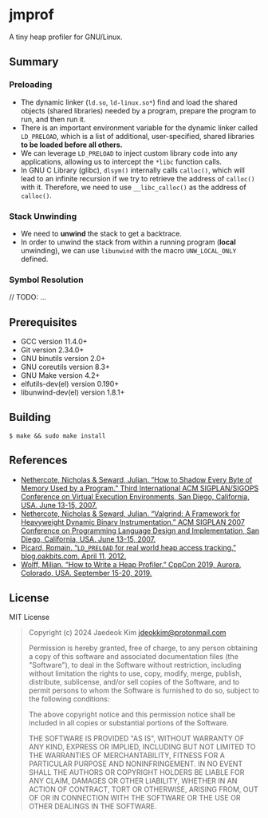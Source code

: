 # jmprof

A tiny heap profiler for GNU/Linux.

## Summary

### Preloading

- The dynamic linker (`ld.so`, `ld-linux.so*`) find and load the shared objects (shared libraries) needed by a program, prepare the program to run, and then run it. 
- There is an important environment variable for the dynamic linker called `LD_PRELOAD`, which is a list of additional, user-specified, shared libraries **to be loaded before all others.**
- We can leverage `LD_PRELOAD` to inject custom library code into any applications, allowing us to intercept the `*libc` function calls.
- In GNU C Library (glibc), `dlsym()` internally calls `calloc()`, which will lead to an infinite recursion if we try to retrieve the address of `calloc()` with it. Therefore, we need to use `__libc_calloc()` as the address of `calloc()`.

### Stack Unwinding

- We need to **unwind** the stack to get a backtrace.
- In order to unwind the stack from within a running program (**local** unwinding), we can use `libunwind` with the macro `UNW_LOCAL_ONLY` defined.

### Symbol Resolution

// TODO: ...

## Prerequisites

- GCC version 11.4.0+
- Git version 2.34.0+
- GNU binutils version 2.0+
- GNU coreutils version 8.3+
- GNU Make version 4.2+
- elfutils-dev(el) version 0.190+
- libunwind-dev(el) version 1.8.1+

## Building

```console
$ make && sudo make install
```

## References

- [Nethercote, Nicholas & Seward, Julian. “How to Shadow Every Byte of Memory Used by a Program.” Third International ACM SIGPLAN/SIGOPS Conference on Virtual Execution Environments, San Diego, California, USA. June 13-15, 2007.](https://valgrind.org/docs/shadow-memory2007.pdf)
- [Nethercote, Nicholas & Seward, Julian. “Valgrind: A Framework for Heavyweight Dynamic Binary Instrumentation.” ACM SIGPLAN 2007 Conference on Programming Language Design and Implementation, San Diego, California, USA. June 13-15, 2007.](https://valgrind.org/docs/valgrind2007.pdf)
- [Picard, Romain. “`LD_PRELOAD` for real world heap access tracking.” blog.oakbits.com. April 11, 2012.](https://blog.oakbits.com/ld_preload-for-real-world-heap-access-tracking.html)
- [Wolff, Milian. “How to Write a Heap Profiler.” CppCon 2019, Aurora, Colorado, USA. September 15-20, 2019.](https://github.com/milianw/how-to-write-a-memory-profiler)

## License

MIT License

> Copyright (c) 2024 Jaedeok Kim <jdeokkim@protonmail.com>
> 
> Permission is hereby granted, free of charge, to any person obtaining a copy
> of this software and associated documentation files (the "Software"), to deal
> in the Software without restriction, including without limitation the rights
> to use, copy, modify, merge, publish, distribute, sublicense, and/or sell
> copies of the Software, and to permit persons to whom the Software is
> furnished to do so, subject to the following conditions:
> 
> The above copyright notice and this permission notice shall be included in all
> copies or substantial portions of the Software.
> 
> THE SOFTWARE IS PROVIDED "AS IS", WITHOUT WARRANTY OF ANY KIND, EXPRESS OR
> IMPLIED, INCLUDING BUT NOT LIMITED TO THE WARRANTIES OF MERCHANTABILITY,
> FITNESS FOR A PARTICULAR PURPOSE AND NONINFRINGEMENT. IN NO EVENT SHALL THE
> AUTHORS OR COPYRIGHT HOLDERS BE LIABLE FOR ANY CLAIM, DAMAGES OR OTHER
> LIABILITY, WHETHER IN AN ACTION OF CONTRACT, TORT OR OTHERWISE, ARISING FROM,
> OUT OF OR IN CONNECTION WITH THE SOFTWARE OR THE USE OR OTHER DEALINGS IN THE
> SOFTWARE.
